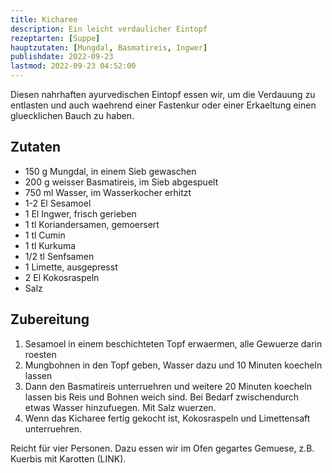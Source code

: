 ```yaml
---
title: Kicharee
description: Ein leicht verdaulicher Eintopf 
rezeptarten: [Suppe]
hauptzutaten: [Mungdal, Basmatireis, Ingwer]
publishdate: 2022-09-23
lastmod: 2022-09-23 04:52:00
---
```


Diesen nahrhaften ayurvedischen Eintopf essen wir, um die Verdauung zu entlasten und auch waehrend einer Fastenkur oder einer Erkaeltung einen gluecklichen Bauch zu haben.

## Zutaten

- 150 g Mungdal, in einem Sieb gewaschen
- 200 g weisser Basmatireis, im Sieb abgespuelt
- 750 ml Wasser, im Wasserkocher erhitzt
- 1-2 El Sesamoel
- 1 El Ingwer, frisch gerieben
- 1 tl Koriandersamen, gemoersert
- 1 tl Cumin
- 1 tl Kurkuma
- 1/2 tl Senfsamen
- 1 Limette, ausgepresst
- 2 El Kokosraspeln
- Salz

## Zubereitung

1. Sesamoel in einem beschichteten Topf erwaermen, alle Gewuerze darin roesten
2. Mungbohnen in den Topf geben, Wasser dazu und 10 Minuten koecheln lassen
3. Dann den Basmatireis unterruehren und weitere 20 Minuten koecheln lassen bis Reis und Bohnen weich sind. Bei Bedarf zwischendurch etwas Wasser hinzufuegen. Mit Salz wuerzen.
4. Wenn das Kicharee fertig gekocht ist, Kokosraspeln und Limettensaft unterruehren.

Reicht für vier Personen. Dazu essen wir im Ofen gegartes Gemuese, z.B. Kuerbis mit Karotten (LINK).
